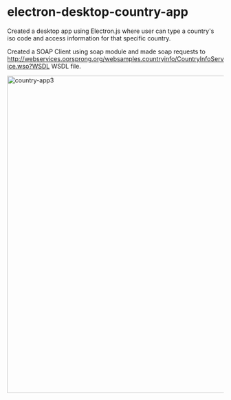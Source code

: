# electron-desktop-country-app

Created a desktop app using Electron.js where user can type a country's iso code and access information for that specific country.

Created a SOAP Client using soap module and made soap requests to http://webservices.oorsprong.org/websamples.countryinfo/CountryInfoService.wso?WSDL WSDL file.

<img width="740" alt="country-app3" src="https://user-images.githubusercontent.com/93045021/212476133-85522f24-db12-4681-b472-ada11b5602ff.png">
